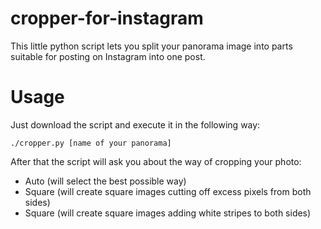 # cropper-for-instagram

This little python script lets you split your panorama image into parts suitable for posting on Instagram into one post.

# Usage

Just download the script and execute it in the following way:

```
./cropper.py [name of your panorama]
```

After that the script will ask you about the way of cropping your photo:

* Auto (will select the best possible way)
* Square (will create square images cutting off excess pixels from both sides)
* Square (will create square images adding white stripes to both sides)
